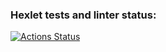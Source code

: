 ### Hexlet tests and linter status:
[![Actions Status](https://github.com/Uralskii/frontend-project-12/actions/workflows/hexlet-check.yml/badge.svg)](https://github.com/Uralskii/frontend-project-12/actions)